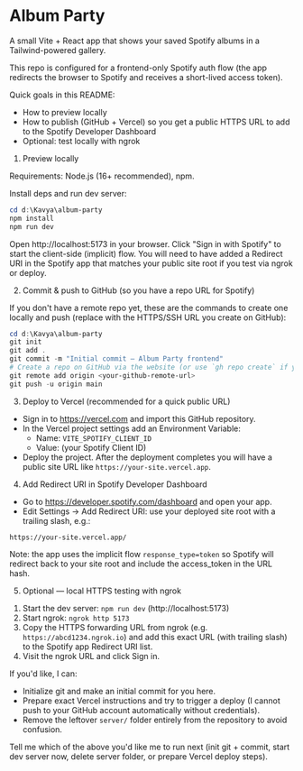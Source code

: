 # Album Party

A small Vite + React app that shows your saved Spotify albums in a Tailwind-powered gallery.

This repo is configured for a frontend-only Spotify auth flow (the app redirects the browser to Spotify and receives a short-lived access token).

Quick goals in this README:
- How to preview locally
- How to publish (GitHub + Vercel) so you get a public HTTPS URL to add to the Spotify Developer Dashboard
- Optional: test locally with ngrok

1) Preview locally

Requirements: Node.js (16+ recommended), npm.

Install deps and run dev server:

```powershell
cd d:\Kavya\album-party
npm install
npm run dev
```

Open http://localhost:5173 in your browser. Click "Sign in with Spotify" to start the client-side (implicit) flow. You will need to have added a Redirect URI in the Spotify app that matches your public site root if you test via ngrok or deploy.

2) Commit & push to GitHub (so you have a repo URL for Spotify)

If you don't have a remote repo yet, these are the commands to create one locally and push (replace <your-github-remote-url> with the HTTPS/SSH URL you create on GitHub):

```powershell
cd d:\Kavya\album-party
git init
git add .
git commit -m "Initial commit — Album Party frontend"
# Create a repo on GitHub via the website (or use `gh repo create` if you have the GitHub CLI).
git remote add origin <your-github-remote-url>
git push -u origin main
```

3) Deploy to Vercel (recommended for a quick public URL)

- Sign in to https://vercel.com and import this GitHub repository.
- In the Vercel project settings add an Environment Variable:
  - Name: `VITE_SPOTIFY_CLIENT_ID`
  - Value: (your Spotify Client ID)
- Deploy the project. After the deployment completes you will have a public site URL like `https://your-site.vercel.app`.

4) Add Redirect URI in Spotify Developer Dashboard

- Go to https://developer.spotify.com/dashboard and open your app.
- Edit Settings → Add Redirect URI: use your deployed site root with a trailing slash, e.g.:

```
https://your-site.vercel.app/
```

Note: the app uses the implicit flow `response_type=token` so Spotify will redirect back to your site root and include the access_token in the URL hash.

5) Optional — local HTTPS testing with ngrok

1. Start the dev server: `npm run dev` (http://localhost:5173)
2. Start ngrok: `ngrok http 5173`
3. Copy the HTTPS forwarding URL from ngrok (e.g. `https://abcd1234.ngrok.io`) and add this exact URL (with trailing slash) to the Spotify app Redirect URI list.
4. Visit the ngrok URL and click Sign in.

If you'd like, I can:
- Initialize git and make an initial commit for you here.
- Prepare exact Vercel instructions and try to trigger a deploy (I cannot push to your GitHub account automatically without credentials).
- Remove the leftover `server/` folder entirely from the repository to avoid confusion.

Tell me which of the above you'd like me to run next (init git + commit, start dev server now, delete server folder, or prepare Vercel deploy steps). 
